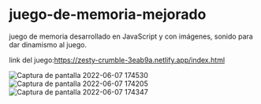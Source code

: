 # juego-de-memoria-mejorado
juego de memoria desarrollado en JavaScript y con imágenes, sonido para dar dinamismo al juego.

link del juego:https://zesty-crumble-3eab9a.netlify.app/index.html

![Captura de pantalla 2022-06-07 174530](https://user-images.githubusercontent.com/70282114/172501920-219180ac-84f2-4e70-a4d0-fc9f40446b60.jpg)
![Captura de pantalla 2022-06-07 174205](https://user-images.githubusercontent.com/70282114/172501926-4aad2da7-235d-4108-b4b6-06f00d22026a.jpg)
![Captura de pantalla 2022-06-07 174347](https://user-images.githubusercontent.com/70282114/172501935-0a8091a7-000f-46a7-8241-699dfcb2d09e.jpg)
